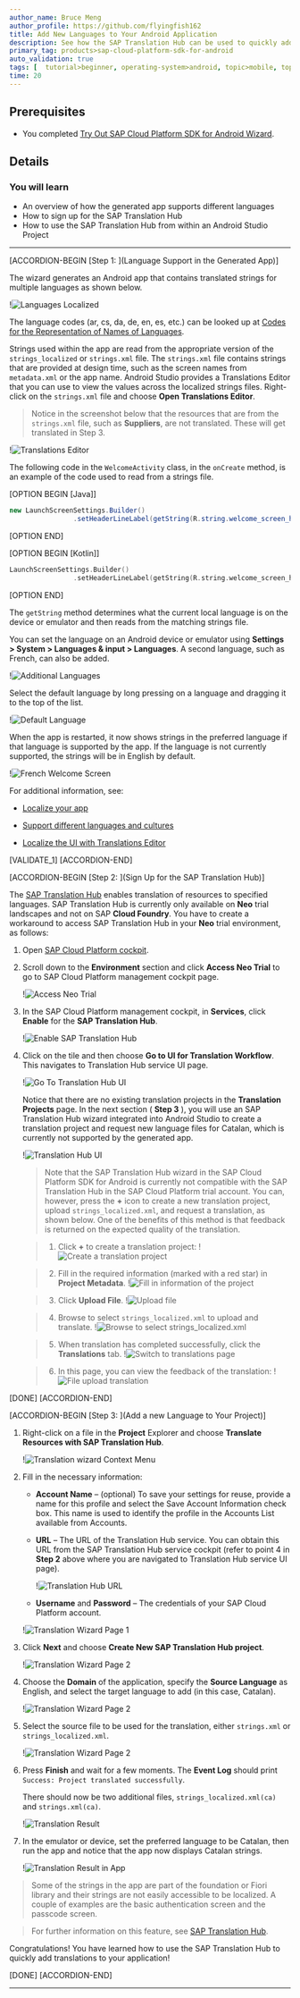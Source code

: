 ```yaml
---
author_name: Bruce Meng
author_profile: https://github.com/flyingfish162
title: Add New Languages to Your Android Application
description: See how the SAP Translation Hub can be used to quickly add support for a new language to your app.
primary_tag: products>sap-cloud-platform-sdk-for-android
auto_validation: true
tags: [  tutorial>beginner, operating-system>android, topic>mobile, topic>odata, products>sap-cloud-platform-sdk-for-android, products>sap-cloud-platform ]
time: 20
---
```


## Prerequisites
- You completed [Try Out SAP Cloud Platform SDK for Android Wizard](cp-sdk-android-wizard-app).

## Details
### You will learn
- An overview of how the generated app supports different languages
- How to sign up for the SAP Translation Hub
- How to use the SAP Translation Hub from within an Android Studio Project
---

[ACCORDION-BEGIN [Step 1: ](Language Support in the Generated App)]

The wizard generates an Android app that contains translated strings for multiple languages as shown below.

!![Languages Localized](localized-strings.png)

The language codes (ar, cs, da, de, en, es, etc.) can be looked up at [Codes for the Representation of Names of Languages](http://www.loc.gov/standards/iso639-2/php/code_list.php).


Strings used within the app are read from the appropriate version of the `strings_localized` or `strings.xml` file.  The `strings.xml` file contains strings that are provided at design time, such as the screen names from `metadata.xml` or the app name. Android Studio provides a Translations Editor that you can use to view the values across the localized strings files. Right-click on the `strings.xml` file and choose **Open Translations Editor**.

>Notice in the screenshot below that the resources that are from the `strings.xml` file, such as **Suppliers**, are not translated. These will get translated in Step 3.

!![Translations Editor](translations-editor.png)

The following code in the `WelcomeActivity` class, in the `onCreate` method, is an example of the code used to read from a strings file.

[OPTION BEGIN [Java]]

```Java
new LaunchScreenSettings.Builder()
                .setHeaderLineLabel(getString(R.string.welcome_screen_headline_label))
```

[OPTION END]

[OPTION BEGIN [Kotlin]]

```Kotlin
LaunchScreenSettings.Builder()
                .setHeaderLineLabel(getString(R.string.welcome_screen_headline_label))
```

[OPTION END]

The `getString` method determines what the current local language is on the device or emulator and then reads from the matching strings file.

You can set the language on an Android device or emulator using **Settings > System > Languages & input > Languages**. A second language, such as French, can also be added.

!![Additional Languages](additional-languages.png)

 Select the default language by long pressing on a language and dragging it to the top of the list.

 !![Default Language](default-language.png)

When the app is restarted, it now shows strings in the preferred language if that language is supported by the app. If the language is not currently supported, the strings will be in English by default.

!![French Welcome Screen](welcome-french-screen.png)

For additional information, see:

  - [Localize your app](https://developer.android.com/guide/topics/resources/localization)

  - [Support different languages and cultures](https://developer.android.com/training/basics/supporting-devices/languages)

  - [Localize the UI with Translations Editor](https://developer.android.com/studio/write/translations-editor)


[VALIDATE_1]
[ACCORDION-END]


[ACCORDION-BEGIN [Step 2: ](Sign Up for the SAP Translation Hub)]

The [SAP Translation Hub](https://help.sap.com/viewer/product/SAP_TRANSLATION_HUB/Cloud/en-US) enables translation of resources to specified languages. SAP Translation Hub is currently only available on **Neo** trial landscapes and not on SAP **Cloud Foundry**. You have to create a workaround to access SAP Translation Hub in your **Neo** trial environment, as follows:

1.  Open [SAP Cloud Platform cockpit](https://cockpit.hanatrial.ondemand.com/cockpit/#/home/trial).

2.  Scroll down to the **Environment** section and click **Access Neo Trial** to go to SAP Cloud Platform management cockpit page.

    !![Access Neo Trial](access-neo-trial.png)

3.  In the SAP Cloud Platform management cockpit, in **Services**, click **Enable** for the **SAP Translation Hub**.

    !![Enable SAP Translation Hub](enable-translation-hub.png)

4.  Click on the tile and then choose **Go to UI for Translation Workflow**. This navigates to Translation Hub service UI page.

    !![Go To Translation Hub UI](go-to-translation-hub-ui.png)

    Notice that there are no existing translation projects in the **Translation Projects** page. In the next section ( **Step 3** ), you will use an SAP Translation Hub wizard integrated into Android Studio to create a translation project and request new language files for Catalan, which is currently not supported by the generated app.

    !![Translation Hub UI](translation-hub-ui.png)

    >Note that the SAP Translation Hub wizard in the SAP Cloud Platform SDK for Android is currently not compatible with the SAP Translation Hub in the SAP Cloud Platform trial account. You can, however, press the **+** icon to create a new translation project, upload `strings_localized.xml`, and request a translation, as shown below. One of the benefits of this method is that feedback is returned on the expected quality of the translation.

    >1. Click **+** to create a translation project:
    !![Create a translation project](create-translation-project.png)

    >2. Fill in the required information (marked with a red star) in **Project Metadata**.
    !![Fill in information of the project](fill-in-information-of-project.png)

    >3. Click **Upload File**.
    !![Upload file](upload-file.png)

    >4. Browse to select `strings_localized.xml` to upload and translate.
    !![Browse to select strings_localized.xml](select-file.png)

    >5. When translation has completed successfully, click the **Translations** tab.
    !![Switch to translations page](switch-to-translations-page.png)

    >6. In this page, you can view the feedback of the translation:
    !![File upload translation](manual-translation.png)

[DONE]
[ACCORDION-END]


[ACCORDION-BEGIN [Step 3: ](Add a new Language to Your Project)]

1.  Right-click on a file in the **Project** Explorer and choose **Translate Resources with SAP Translation Hub**.

    !![Translation wizard Context Menu](translation-wizard-context-menu.png)

2.  Fill in the necessary information:

    -	**Account Name** – (optional) To save your settings for reuse, provide a name for this profile and select the Save Account Information check box. This name is used to identify the profile in the Accounts List available from Accounts.

    - **URL** – The URL of the Translation Hub service. You can obtain this URL from the SAP Translation Hub service cockpit (refer to point 4 in **Step 2** above where you are navigated to Translation Hub service UI page).

        !![Translation Hub URL](translation_hub_url.png)

    - **Username** and **Password** – The credentials of your SAP Cloud Platform account.

    !![Translation Wizard Page 1](wiz-page1.png)

3.  Click **Next** and choose **Create New SAP Translation Hub project**.

    !![Translation Wizard Page 2](wiz-page2.png)

4.  Choose the **Domain** of the application, specify the **Source Language** as English, and select the target language to add (in this case, Catalan).

    !![Translation Wizard Page 2](wiz-page3.png)

5.  Select the source file to be used for the translation, either `strings.xml` or `strings_localized.xml`.

    !![Translation Wizard Page 2](wiz-page3b.png)

6.  Press **Finish** and wait for a few moments. The **Event Log** should print `Success: Project translated successfully`.

    There should now be two additional files, `strings_localized.xml(ca)` and `strings.xml(ca)`.

    !![Translation Result](translation-result.png)

7.  In the emulator or device, set the preferred language to be Catalan, then run the app and notice that the app now displays Catalan strings.

    !![Translation Result in App](translation-result-in-app.png)

>Some of the strings in the app are part of the foundation or Fiori library and their strings are not easily accessible to be localized.  A couple of examples are the basic authentication screen and the passcode screen.

>For further information on this feature, see [SAP Translation Hub](https://help.sap.com/viewer/product/SAP_TRANSLATION_HUB/Cloud/en-US).

Congratulations! You have learned how to use the SAP Translation Hub to quickly add translations to your application!


[DONE]
[ACCORDION-END]

---
